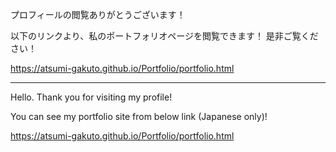 プロフィールの閲覧ありがとうございます！

以下のリンクより、私のポートフォリオページを閲覧できます！
是非ご覧ください！

https://atsumi-gakuto.github.io/Portfolio/portfolio.html

---

Hello.
Thank you for visiting my profile!

You can see my portfolio site from below link (Japanese only)!

https://atsumi-gakuto.github.io/Portfolio/portfolio.html
